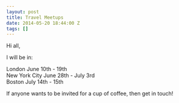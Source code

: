 ```yaml
---
layout: post
title: Travel Meetups
date: 2014-05-20 18:44:00 Z
tags: []
---
```

Hi all,

I will be in:

London June 10th - 19th  
New York City June 28th - July 3rd  
Boston July 14th - 15th  

If anyone wants to be invited for a cup of coffee, then get in touch!
